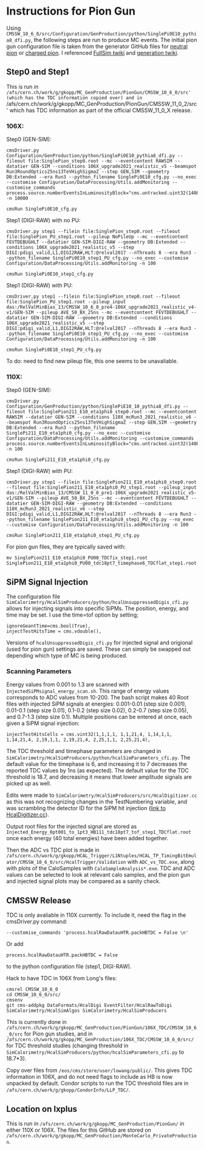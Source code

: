 # Instructions for Pion Gun
Using `CMSSW_10_6_0/src/Configuration/GenProduction/python/SinglePi0E10_pythia8_dfi.py`, the following steps are run to produce MC events. The initial pion gun configuration file is taken from the generator GitHub files for [neutral pion](https://github.com/cms-sw/cmssw/blob/CMSSW_10_6_X/Configuration/Generator/python/SinglePi0E10_pythia8_cfi.py) or [charged pion](https://github.com/cms-sw/cmssw/blob/CMSSW_10_6_X/Configuration/Generator/python/SinglePiPt10_pythia8_cfi.py). I referenced [FullSim twiki](https://twiki.cern.ch/twiki/bin/view/CMSPublic/WorkBookGenIntro#ComposeFullSimConfig) and [generation twiki](https://twiki.cern.ch/twiki/bin/view/CMSPublic/WorkBookGeneration).

## Step0 and Step1
This is run in `/afs/cern.ch/work/g/gkopp/MC_GenProduction/PionGun/CMSSW_10_6_0/src' (which has the TDC information copied over) and in `/afs/cern.ch/work/g/gkopp/MC_GenProduction/PionGun/CMSSW_11_0_2/src' which has TDC information as part of the official CMSSW_11_0_X release.

### 106X:
Step0 (GEN-SIM):
```
cmsDriver.py Configuration/GenProduction/python/SinglePi0E10_pythia8_dfi.py --fileout file:SinglePion_step0.root --mc --eventcontent RAWSIM --datatier GEN-SIM --conditions 106X_upgrade2021_realistic_v5 --beamspot Run3RoundOptics25ns13TeVHighSigmaZ --step GEN,SIM --geometry DB:Extended --era Run3 --python_filename SinglePi0E10_cfg.py --no_exec --customise Configuration/DataProcessing/Utils.addMonitoring --customise_commands process.source.numberEventsInLuminosityBlock="cms.untracked.uint32(1408450)" -n 10000

cmsRun SinglePi0E10_cfg.py
```

Step1 (DIGI-RAW) with no PU:
```
cmsDriver.py step1 --filein file:SinglePion_step0.root --fileout file:SinglePion_PU_step1.root --pileup NoPileUp --mc --eventcontent FEVTDEBUGHLT --datatier GEN-SIM-DIGI-RAW --geometry DB:Extended --conditions 106X_upgrade2021_realistic_v5 --step DIGI:pdigi_valid,L1,DIGI2RAW,HLT:@relval2017 --nThreads 8 --era Run3 --python_filename SinglePi0E10_step1_PU_cfg.py --no_exec --customise Configuration/DataProcessing/Utils.addMonitoring -n 100

cmsRun SinglePi0E10_step1_cfg.py
``` 

Step1 (DIGI-RAW) with PU:
``` 
cmsDriver.py step1 --filein file:SinglePion_step0.root --fileout file:SinglePion_PU_step1.root --pileup_input das:/RelValMinBias_13/CMSSW_10_6_0_pre4-106X_upgrade2021_realistic_v4-v1/GEN-SIM --pileup AVE_50_BX_25ns --mc --eventcontent FEVTDEBUGHLT --datatier GEN-SIM-DIGI-RAW --geometry DB:Extended --conditions 106X_upgrade2021_realistic_v5 --step DIGI:pdigi_valid,L1,DIGI2RAW,HLT:@relval2017 --nThreads 8 --era Run3 --python_filename SinglePi0E10_step1_PU_cfg.py --no_exec --customise Configuration/DataProcessing/Utils.addMonitoring -n 100

cmsRun SinglePi0E10_step1_PU_cfg.py
```
To do: need to find new pileup file, this one seems to be unavaliable. 

### 110X:
Step0 (GEN-SIM):
```
cmsDriver.py Configuration/GenProduction/python/SinglePiE10_10_pythia8_dfi.py --fileout file:SinglePion211_E10_eta1phi0_step0.root --mc --eventcontent RAWSIM --datatier GEN-SIM --conditions 110X_mcRun3_2021_realistic_v6 --beamspot Run3RoundOptics25ns13TeVHighSigmaZ --step GEN,SIM --geometry DB:Extended --era Run3 --python_filename SinglePi211_E10_eta1phi0_cfg.py --no_exec --customise Configuration/DataProcessing/Utils.addMonitoring --customise_commands process.source.numberEventsInLuminosityBlock="cms.untracked.uint32(1408450)" -n 100

cmsRun SinglePi211_E10_eta1phi0_cfg.py
```

Step1 (DIGI-RAW) with PU:
```
cmsDriver.py step1 --filein file:SinglePion211_E10_eta1phi0_step0.root --fileout file:SinglePion211_E10_eta1phi0_PU_step1.root --pileup_input das:/RelValMinBias_13/CMSSW_11_0_0_pre1-106X_upgrade2021_realistic_v5-v1/GEN-SIM --pileup AVE_50_BX_25ns --mc --eventcontent FEVTDEBUGHLT --datatier GEN-SIM-DIGI-RAW --geometry DB:Extended --conditions 110X_mcRun3_2021_realistic_v6 --step DIGI:pdigi_valid,L1,DIGI2RAW,HLT:@relval2017 --nThreads 8 --era Run3 --python_filename SinglePion211_E10_eta1phi0_step1_PU_cfg.py --no_exec --customise Configuration/DataProcessing/Utils.addMonitoring -n 100

cmsRun SinglePion211_E10_eta1phi0_step1_PU_cfg.py
```
For pion gun files, they are typically saved with:
```
mv SinglePion211_E10_eta1phi0_PU00_TDCfix_step1.root SinglePion211_E10_eta1phi0_PU00_tdc18pt7_timephase6_TDCflat_step1.root
```

## SiPM Signal Injection
The configuration file `SimCalorimetry/HcalSimProducers/python/hcalUnsuppressedDigis_cfi.py` allows for injecting signals into specific SiPMs. The position, energy, and time may be set. I use the time=tof option by setting;
```
ignoreGeantTime=cms.bool(True),
injectTestHitsTime = cms.vdouble(),
```
Versions of `hcalUnsuppressedDigis_cfi.py` for injected signal and origional (used for pion gun) settings are saved. These can simply be swapped out depending which type of MC is being produced.

### Scanning Parameters
Energy values from 0.001 to 1.3 are scanned with `InjectedSiPMsignal_energy_scan.sh`. This range of energy values corresponds to ADC values from 10-200. The bash script makes 40 Root files with injected SiPM signals at energies: 0.001-0.01 (step size 0.001), 0.01-0.1 (step size 0.01), 0.1-0.2 (step size 0.02), 0.2-0.7 (step size 0.05), and 0.7-1.3 (step size 0.1). Multiple positions can be entered at once, each given a SiPM signal injection:
```
injectTestHitsCells = cms.vint32(1,1,1,1, 1,1,21,4, 1,14,1,1, 1,14,21,4, 2,19,1,1, 2,19,21,4, 2,25,1,1, 2,25,21,4),
```
The TDC threshold and timephase parameters are changed in `SimCalorimetry/HcalSimProducers/python/hcalSimParameters_cfi.py`. The default value for the timephase is 6, and increasing it to 7 decreases the reported TDC values by 1ns (as expected). The default value for the TDC threshold is 18.7, and decreasing it means that lower amplitude signals are picked up as well. 

Edits were made to `SimCalorimetry/HcalSimProducers/src/HcalDigitizer.cc` as this was not recognizing changes in the TestNumbering variable, and was scrambling the detector ID for the SiPM hit injection ([link to HcalDigitizer.cc](https://github.com/gk199/MonteCarlo_PrivateProduction/blob/master/PionGun/HcalDigitizer.cc#L347-L357)).

Output root files for the injected signal are stored as `Injected_Energy_0pt001_to_1pt3_HB111_tdc18pt7_tof_step1_TDCflat.root` once each energy (40 total energies) have been added together. 

Then the ADC vs TDC plot is made in `/afs/cern.ch/work/g/gkopp/HCAL_Trigger/L1Ntuples/HCAL_TP_TimingBitEmulator/CMSSW_10_6_0/src/HcalTrigger/Validation` with `ADC_vs_TDC.exe`, along with plots of the CaloSamples with `CaloSampleAnalysis*.exe`. TDC and ADC values can be selected to look at relevant calo samples, and the pion gun and injected signal plots may be compared as a sanity check.

## CMSSW Release
TDC is only avaliable in 110X currently. To include it, need the flag in the cmsDriver.py command:
```
--customise_commands 'process.hcalRawDatauHTR.packHBTDC = False \n'
```
Or add
```
process.hcalRawDatauHTR.packHBTDC = False
```
to the python configuration file (step1, DIGI-RAW).

Hack to have TDC in 106X from Long's files:
```
cmsrel CMSSW_10_6_0
cd CMSSW_10_6_0/src/
cmsenv
git cms-addpkg DataFormats/HcalDigi EventFilter/HcalRawToDigi SimCalorimetry/HcalSimAlgos SimCalorimetry/HcalSimProducers
```
This is currently done in `/afs/cern.ch/work/g/gkopp/MC_GenProduction/PionGun/106X_TDC/CMSSW_10_6_0/src` for Pion gun studies, and in `/afs/cern.ch/work/g/gkopp/MC_GenProduction/106X_TDC/CMSSW_10_6_0/src/` for TDC threshold studies (changing threshold in `SimCalorimetry/HcalSimProducers/python/hcalSimParameters_cfi.py` to 18.7*3).

Copy over files from `/eos/cms/store/user/lowang/public/`. This gives TDC information in 106X, and do not need flags to include as HB is now unpacked by default. Condor scripts to run the TDC threshold files are in `/afs/cern.ch/work/g/gkopp/CondorInfo/LLP_TDC/`.

## Location on lxplus
This is run in `/afs/cern.ch/work/g/gkopp/MC_GenProduction/PionGun/` in either 110X or 106X. The files for this GitHub are stored on `/afs/cern.ch/work/g/gkopp/MC_GenProduction/MonteCarlo_PrivateProduction`.
